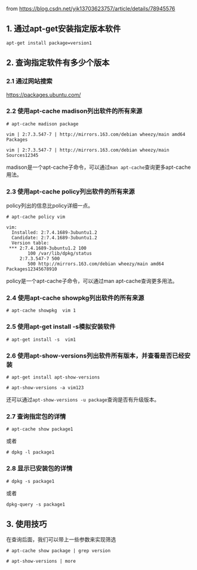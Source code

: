 from https://blog.csdn.net/yjk13703623757/article/details/78945576

## 1. 通过apt-get安装指定版本软件

```
apt-get install package=version1
```

## 2. 查询指定软件有多少个版本

### 2.1 通过网站搜索

https://packages.ubuntu.com/

### 2.2 使用apt-cache madison列出软件的所有来源

```
# apt-cache madison package

vim | 2:7.3.547-7 | http://mirrors.163.com/debian wheezy/main amd64 Packages

vim | 2:7.3.547-7 | http://mirrors.163.com/debian wheezy/main Sources12345
```

madison是一个apt-cache子命令，可以通过`man apt-cache`查询更多apt-cache用法。

### 2.3 使用apt-cache policy列出软件的所有来源

policy列出的信息比policy详细一点。

```
# apt-cache policy vim

vim:
  Installed: 2:7.4.1689-3ubuntu1.2
  Candidate: 2:7.4.1689-3ubuntu1.2
  Version table:
 *** 2:7.4.1689-3ubuntu1.2 100
        100 /var/lib/dpkg/status
     2:7.3.547-7 500
        500 http://mirrors.163.com/debian wheezy/main amd64 Packages12345678910
```

policy是一个apt-cache子命令，可以通过man apt-cache查询更多用法。

### 2.4 使用apt-cache showpkg列出软件的所有来源

```
# apt-cache showpkg  vim 1
```

### 2.5 使用apt-get install -s模拟安装软件

```
# apt-get install -s  vim1
```

### 2.6 使用apt-show-versions列出软件所有版本，并查看是否已经安装

```
# apt-get install apt-show-versions

# apt-show-versions -a vim123
```

还可以通过`apt-show-versions -u package`查询是否有升级版本。

### 2.7 查询指定包的详情

```
# apt-cache show package1
```

或者

```
# dpkg -l package1
```

### 2.8 显示已安装包的详情

```
# dpkg -s package1
```

或者

```
dpkg-query -s package1
```

## 3. 使用技巧

在查询后面，我们可以带上一些参数来实现筛选

```
# apt-cache show package | grep version

# apt-show-versions | more
```